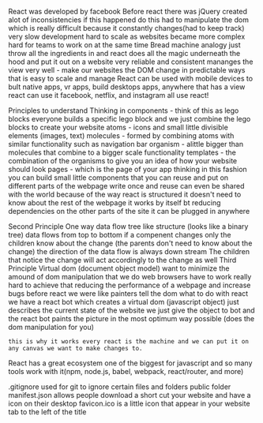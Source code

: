React was developed by facebook
Before react there was jQuery 
	created alot of inconsistencies if this happened do this
	had to manipulate the dom which is really difficult because it constantly changes(had to keep track) very slow development
	hard to scale as websites became more complex hard for teams to work on at the same time
Bread machine analogy just throw all the ingredients in and react does all the magic underneath the hood and put it out on a website
	very reliable and consistent
	mananges the view very well - make our websites the DOM change in predictable ways that is easy to scale and manage
React can be used with mobile devices to bult native apps, vr apps, build desktops apps, anywhere that has a view react can use it
facebook, netflix, and instagram all use react!

Principles to understand
	Thinking in components - think of this as lego blocks everyone builds a specific lego block and we just combine the lego blocks to create your website
		atoms - icons and small little divisible elements (images, text)
		molecules - formed by combining atoms with similar functionality such as navigation bar
		organism - alittle bigger than molecules that combine to a bigger scale functionality 
		templates - the combination of the organisms to give you an idea of how your website should look
		pages - which is the page of your app
	thinking in this fashion you can build small little components that you can reuse and put on different parts of the webpage
		write once and reuse can even be shared with the world
	because of the way react is structured it doesn't need to know about the rest of the webpage it works by itself bt reducing dependencies on the other parts of the site it can be plugged in anywhere

Second Principle 
	One way data flow
		tree like structure (looks like a binary tree)
			data flows from top to bottom
				if a compenent changes only the children know about the change (the parents don't need to know about the change) the direction of the data flow is always down stream
				The children that notice the change will act accordingly to the change as well
Third Principle
	Virtual dom (document object model)
		want to minimize the amound of dom manipulation that we do web browsers have to work really hard to achieve that reducing the performance of a webpage and increase bugs
	before react we were like painters tell the dom what to do with react we have a react bot which creates a virtual dom (javascript object) just describes the current state of the website
		we just give the object to bot and the react bot paints the picture in the most optimum way possible (does the dom manipulation for you)

	this is why it works every react is the machine and we can put it on any canvas we want to make changes to.

React has a great ecosystem one of the biggest for javascript and so many tools work with it(npm, node.js, babel, webpack, react/router, and more) 

.gitignore used for git to ignore certain files and folders
public folder
	manifest.json allows people download a short cut your website and have a icon on their desktop
favicon.ico is a little icon that appear in your website tab to the left of the title





